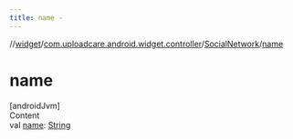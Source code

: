 ```yaml
---
title: name -
---
```

//[widget](../../index.md)/[com.uploadcare.android.widget.controller](../index.md)/[SocialNetwork](index.md)/[name](name.md)



# name  
[androidJvm]  
Content  
val [name](name.md): [String](https://kotlinlang.org/api/latest/jvm/stdlib/kotlin/-string/index.html)  



